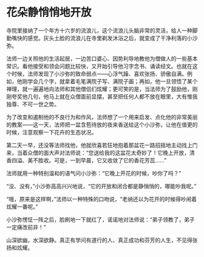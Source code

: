 # 花朵静悄悄地开放

寺院里接纳了一个年方十六岁的流浪儿，这个流浪儿头脑非常的灵活，给人一种脚勤嘴快的感觉。灰头土脸的流浪儿在寺里剃发沐浴之后，就变成了干净利落的小沙弥。 

法师一边关照他的生活起居，一边苦口婆心、因势利导地教他为僧做人的一些基本常识。看他接受和领会问题比较快，又开始引导他习字念书、诵读经文。也就在这个时候，法师发现了小沙弥的致命弱点——心浮气躁、喜欢张扬、骄傲自满。例如，他刚学会几个字，就拿着毛笔满院子写、满院子画；再如，他一旦领悟了某个禅理，就一遍遍地向法师和其他僧侣们炫耀；更可笑的是，当法师为了鼓励他，刚刚夸奖他几句，他马上就在众僧面前显摆，甚至把任何人都不放在眼里，大有惟我独尊、不可一世之势。 

为了改变和遏制他的不良行为和作风，法师想了一个用来启发、点化他的非常美丽的教案——这一天，法师把一盆含苞待放的夜来香送给这个小沙弥，让他在值更的时候，注意观察一下花卉的生态状况。 

第二天一早，还没等法师找他，他就欣喜若狂地抱着那盆花一路招摇地主动找上门来，当着众僧的面大声对法师说：“您送给我的这盆花太奇妙了！它晚上开放，清香四溢、美不胜收。可是，一到早晨，它又收敛了它的香花芳蕊……” 

法师就用一种特别温和的语气问小沙弥：“它晚上开花的时候，吵你了吗？” 

“没、没有，”小沙弥高高兴兴地说，“它的开放和闭合都是静悄悄的，哪能吵我呢。” 

“哦，原来是这样啊，”法师以一种特殊的口吻说，“老纳还以为花开的时候得吵闹着炫耀一番呢。” 

小沙弥愣怔一阵之后，脸刷地一下就红了，诺诺地对法师说：“弟子领教了，弟子一定痛改前非！” 

山深欲幽，水深欲静。真正有学问有道行的人、真正成功和芬芳的人生，不见得张扬和炫耀。
  